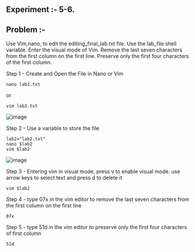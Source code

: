 ## Experiment :- 5-6.

## Problem :- 
Use Vim,nano, to edit the editing_final_lab.txt file. Use the lab_file shell variable. Enter the visual mode of Vim. Remove the last seven characters from the first column on the first line. Preserve only the first four characters of the first column.

Step 1 - Create and Open the File in Nano or Vim

``nano lab3.txt``

or

``vim lab3.txt``

![image](https://github.com/user-attachments/assets/773edee9-f2fa-46e1-829b-901197e876fe)

Step 2 - Use a variable to store the file

```
lab2="lab2.txt"
nano $lab2
vim $lab2
```

![image](https://github.com/user-attachments/assets/2035558b-0ecf-424c-a986-74cfac73e54c)

Step 3 - Entering vim in visual mode, press v to enable visual mode. use arrow keys to select text and press d to delete it

``vim $lab2``

Step 4 - type 07x in the vim editor to remove the last seven characters from the first column on the first line

``07x``

Step 5 - type 51d in the vim editor to preserve only the first four characters of first column

``51d``
